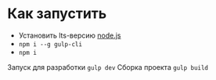 # Как запустить
- Установить lts-версию [node.js](https://nodejs.org/en)
- `npm i --g gulp-cli`
- `npm i`

Запуск для разработки `gulp dev`
Сборка проекта `gulp build`
